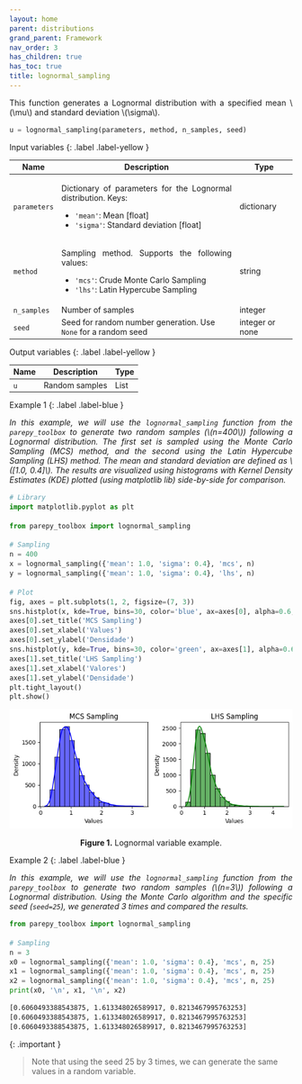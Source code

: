 ```yaml
---
layout: home
parent: distributions
grand_parent: Framework
nav_order: 3
has_children: true
has_toc: true
title: lognormal_sampling
---
```


<!--Don't delete ths script-->
<script src = "https://polyfill.io/v3/polyfill.min.js?features=es6"></script>
<script id = "MathJax-script" async src="https://cdn.jsdelivr.net/npm/mathjax@3/es5/tex-mml-chtml.js"></script>
<!--Don't delete ths script-->

<p align="justify">
    This function generates a Lognormal distribution with a specified mean \(\mu\) and standard deviation \(\sigma\).
</p>

```python
u = lognormal_sampling(parameters, method, n_samples, seed)
```

Input variables
{: .label .label-yellow }

<table style="width:100%">
    <thead>
      <tr>
        <th>Name</th>
        <th>Description</th>
        <th>Type</th>
      </tr>
    </thead>
    <tr>
        <td><code>parameters</code></td>
        <td>
            <p align="justify">
            Dictionary of parameters for the Lognormal distribution. Keys:
            <ul>
                <li><code>'mean'</code>: Mean [float]</li>
                <li><code>'sigma'</code>: Standard deviation [float]</li>
            </ul>
            </p>
        </td>
        <td>dictionary</td>
    </tr>
    <tr>
        <td><code>method</code></td>
        <td>
            <p align="justify">Sampling method. Supports the following values:
            <ul>
                <li><code>'mcs'</code>: Crude Monte Carlo Sampling</li>
                <li><code>'lhs'</code>: Latin Hypercube Sampling</li>
            </ul>
            </p>
        </td>
        <td>string</td>
    </tr>
    <tr>
        <td><code>n_samples</code></td>
        <td>Number of samples</td>
        <td>integer</td>
    </tr>
    <tr>
        <td><code>seed</code></td>
        <td>Seed for random number generation. Use <code>None</code> for a random seed</td>
        <td>integer or none</td>
    </tr>
</table>

Output variables
{: .label .label-yellow }

<table style="width:100%">
   <thead>
     <tr>
       <th>Name</th>
       <th>Description</th>
       <th>Type</th>
     </tr>
   </thead>
   <tr>
       <td><code>u</code></td>
       <td>Random samples</td>
       <td>List</td>
   </tr>
</table>

Example 1
{: .label .label-blue }

<p align="justify">
    <i>
        In this example, we will use the <code>lognormal_sampling</code> function from the <code>parepy_toolbox</code> to generate two random samples (\(n=400\)) following a Lognormal distribution. The first set is sampled using the Monte Carlo Sampling (MCS) method, and the second using the Latin Hypercube Sampling (LHS) method. The mean and standard deviation are defined as \([1.0, 0.4]\). The results are visualized using histograms with Kernel Density Estimates (KDE) plotted (using matplotlib lib) side-by-side for comparison.
    </i>
</p>

```python
# Library
import matplotlib.pyplot as plt

from parepy_toolbox import lognormal_sampling

# Sampling
n = 400
x = lognormal_sampling({'mean': 1.0, 'sigma': 0.4}, 'mcs', n)
y = lognormal_sampling({'mean': 1.0, 'sigma': 0.4}, 'lhs', n)

# Plot
fig, axes = plt.subplots(1, 2, figsize=(7, 3))
sns.histplot(x, kde=True, bins=30, color='blue', ax=axes[0], alpha=0.6, edgecolor='black')
axes[0].set_title('MCS Sampling')
axes[0].set_xlabel('Values')
axes[0].set_ylabel('Densidade')
sns.histplot(y, kde=True, bins=30, color='green', ax=axes[1], alpha=0.6, edgecolor='black')
axes[1].set_title('LHS Sampling')
axes[1].set_xlabel('Valores')
axes[1].set_ylabel('Densidade')
plt.tight_layout()
plt.show()
```

<center>
    <img src="assets/images/lognormal_sampling.png" height="auto">
    <p align="center"><b>Figure 1.</b> Lognormal variable example.</p>
</center>

Example 2
{: .label .label-blue }

<p align="justify">
    <i>
    In this example, we will use the <code>lognormal_sampling</code> function from the <code>parepy_toolbox</code> to generate two random samples (\(n=3\)) following a Lognormal distribution. Using the Monte Carlo algorithm and the specific seed (<code>seed=25</code>), we generated 3 times and compared the results.
    </i>
</p>

```python
from parepy_toolbox import lognormal_sampling

# Sampling
n = 3
x0 = lognormal_sampling({'mean': 1.0, 'sigma': 0.4}, 'mcs', n, 25)
x1 = lognormal_sampling({'mean': 1.0, 'sigma': 0.4}, 'mcs', n, 25)
x2 = lognormal_sampling({'mean': 1.0, 'sigma': 0.4}, 'mcs', n, 25)
print(x0, '\n', x1, '\n', x2)
```

```bash
[0.6060493388543875, 1.613348026589917, 0.8213467995763253] 
[0.6060493388543875, 1.613348026589917, 0.8213467995763253]
[0.6060493388543875, 1.613348026589917, 0.8213467995763253] 
```

{: .important }
> Note that using the seed 25 by 3 times, we can generate the same values in a random variable.
